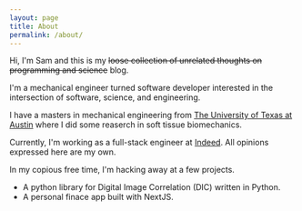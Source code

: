```yaml
---
layout: page
title: About
permalink: /about/
---
```


Hi, I'm Sam and this is my ~~loose collection of unrelated thoughts on programming and science~~ blog.

I'm a mechanical engineer turned software developer interested in the intersection of software, science, and engineering.

I have a masters in mechanical engineering from [The University of Texas at Austin](https://www.utexas.edu/) where I did some reaserch in soft tissue biomechanics.

Currently, I'm working as a full-stack engineer at [Indeed](indeed.com). All opinions expressed here are my own.

In my copious free time, I'm hacking away at a few projects.

- A python library for Digital Image Correlation (DIC) written in Python.
- A personal finace app built with NextJS.

